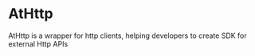 # AtHttp

AtHttp is a wrapper for http clients, helping developers to create SDK for external Http APIs



	